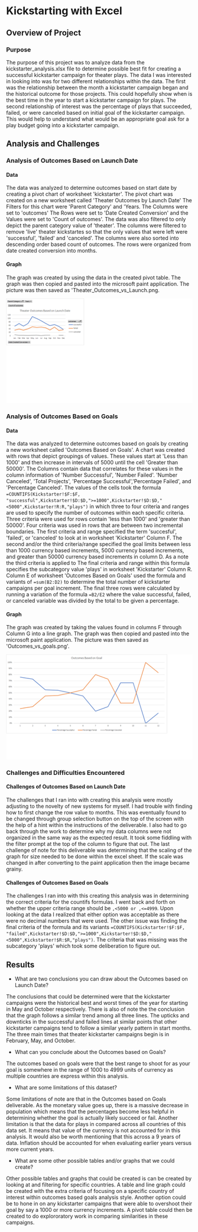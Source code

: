 # Kickstarting with Excel

## Overview of Project

### Purpose

The purpose of this project was to analyze data from the kickstarter_analysis.xlsx file to determine possible best fit for creating a successful kickstarter campaign for theater plays. The data I was interested in looking into was for two different relationships within the data. The first was the relationship between the month a kickstarter campaign began and the historical outcome for those projects. This could hopefully show when is the best time in the year to start a kickstarter campaign for plays. The second relationship of interest was the percentage of plays that succeeded, failed, or were canceled based on initial goal of the kickstarter campaign. This would help to understand what would be an appropriate goal ask for a play budget going into a kickstarter campaign.

## Analysis and Challenges

### Analysis of Outcomes Based on Launch Date

#### Data

The data was analyzed to determine outcomes based on start date by creating a pivot chart of worksheet 'kickstarter'. The pivot chart was created on a new worksheet called 'Theater Outcomes by Launch Date' The Filters for this chart were 'Parent Category' and 'Years. The Columns were set to 'outcomes' The Rows were set to 'Date Created Conversion' and the Values were set to 'Count of outcomes'. The data was also filtered to only depict the parent category value of 'theater'. The columns were filtered to remove 'live' theater kickstartes so that the only values that were left were 'successful', 'failed' and 'canceled'. The columns were also sorted into descending order based count of outcomes. The rows were organized from date created conversion into months.

#### Graph

The graph was created by using the data in the created pivot table. The graph was then copied and pasted into the microsoft paint application. The picture was then saved as 'Theater_Outcomes_vs_Launch.png. 

![Launch Date Pivot](https://github.com/drewabramo12/working_with_excel/blob/main/Theater_Outcomes_vs_Launch.png)

### Analysis of Outcomes Based on Goals

#### Data

The data was analyzed to determine outcomes based on goals by creating a new worksheet called 'Outcomes Based on Goals'. A chart was created with rows that depict groupings of values. These values start at 'Less than 1000' and then increase in intervals of 5000 until the cell 'Greater than 50000'. The Columns contain data that correlates for these values in the column information of 'Number Successful', 'Number Failed'. 'Number Canceled', 'Total Projects', 'Percentage Successful','Percentage Failed', and 'Percentage Canceled'. The values of the cells took the formula `=COUNTIFS(Kickstarter!$F:$F, "successful",Kickstarter!$D:$D,">=1000",Kickstarter!$D:$D,"<5000",Kickstarter!R:R,"plays")` in which three to four criteria and ranges are used to specify the number of outcomes within each specific criteria. Three criteria were used for rows contain 'less than 1000' and 'greater than 50000'. Four criteria was used in rows that are between two incremental boundaries. The first criteria and range specified the term 'succesful', 'failed', or 'canceled' to look at in worksheet 'Kickstarter' Column F. The second and/or the third criteria/range specified the goal limits between less than 1000 currency based increments, 5000 currency based increments, and greater than 50000 currency based increments in column D. As a note the third criteria is applied to The final criteria and range within this formula specifies the subcategory value 'plays' in worksheet 'Kickstarter' Column R. Column E of worksheet 'Outcomes Based on Goals' used the formula and variants of `=sum(B2:D2)` to determine the total number of kickstarter campaigns per goal increment. The final three rows were calculated by running a variation of the formula `=B2/E2` where the value successful, failed, or canceled variable was divided by the total to be given a percentage.

#### Graph

The graph was created by taking the values found in columns F through Column G into a line graph. The graph was then copied and pasted into the microsoft paint application. The picture was then saved as 'Outcomes_vs_goals.png'.

![Launch Date Pivot](https://github.com/drewabramo12/working_with_excel/blob/main/Outcomes_vs_Goals.png)

### Challenges and Difficulties Encountered

#### Challenges of Outcomes Based on Launch Date

The challenges that I ran into with creating this analysis were mostly adjusting to the novelty of new systems for myself. I had trouble with finding how to first change the row value to months. This was eventually found to be changed through group selection button on the top of the screen with the help of a hint within the instructions of the deliverable. I also had to go back through the work to determine why my data columns were not organized in the same way as the expected result. It took some fiddling with the filter prompt at the top of the column to figure that out. The last challenge of note for this deliverable was determining that the scaling of the graph for size needed to be done within the excel sheet. If the scale was changed in after converting to the paint application then the image became grainy.

#### Challenges of Outcomes Based on Goals

The challenges I ran into with this creating this analysis was in determining the correct criteria for the countifs formulas. I went back and forth on whether the upper criteria range should be `,<5000 or ,<=4999`. Upon looking at the data I realized that either option was acceptable as there were no decimal numbers that were used. The other issue was finding the final criteria of the formula and its variants `=COUNTIFS(Kickstarter!$F:$F, "failed",Kickstarter!$D:$D,">=1000",Kickstarter!$D:$D,"<5000",Kickstarter!$R:$R,"plays")`. The criteria that was missing was the subcategory 'plays' which took some deliberation to figure out.

## Results

- What are two conclusions you can draw about the Outcomes based on Launch Date?

The conclusions that could be determined were that the kickstarter campaigns were the historical best and worst times of the year for starting in May and October respectively. There is also of note the the conclusion that the graph follows a similar trend among all three lines. The upticks and downticks in the successful and failed lines at similar points that other kickstarter campaigns tend to follow a similar yearly pattern in start months. The three main times that theater kickstarter campaigns begin is in February, May, and October.

- What can you conclude about the Outcomes based on Goals?

The outcomes based on goals were that the best range to shoot for as your goal is somewhere in the range of 1000 to 4999 units of currency as multiple countries are express within this analysis.

- What are some limitations of this dataset?

Some limitations of note are that in the Outcomes based on Goals deliverable. As the monetary value goes up, there is a massive decrease in population which means that the percentages become less helpful in determining whether the goal is actually likely succeed or fail. Another limitation is that the data for plays in compared across all countries of this data set. It means that value of the currency is not accounted for in this analysis. It would also be worth mentioning that this across a 9 years of data. Inflation should be accounted for when evaluating earlier years versus more current years.

- What are some other possible tables and/or graphs that we could create?

Other possible tables and graphs that could be created is can be created by looking at and filtering for specific countries. A table and line graph could be created with the extra criteria of focusing on a specific country of interest within outcomes based goals analysis style. Another option could be to hone in on any kickstarter campaigns that were able to overshoot their goal by say a 1000 or more currency increments. A pivot table could then be created to do explororatory work in comparing similarities in these campaigns.